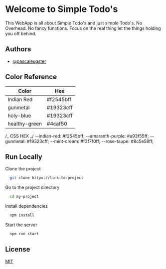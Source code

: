 # Welcome to Simple Todo's

This WebApp is all about Simple Todo's and just simple Todo's. No Overhead. No fancy functions.
Focus on the real thing let the things holding you off behind.

## Authors

- [@pascaleugster](https://www.github.com/pascaleugster)

## Color Reference

| Color           | Hex       |
| --------------- | --------- |
| Indian Red      | #f2545bff |
| gunmetal        | #19323cff |
| holy-blue       | #19323cff |
| healthy-green   | #4caf50    

/_ CSS HEX _/
--indian-red: #f2545bff;
--amaranth-purple: #a93f55ff;
--gunmetal: #19323cff;
--mint-cream: #f3f7f0ff;
--rose-taupe: #8c5e58ff;

## Run Locally

Clone the project

```bash
  git clone https://link-to-project
```

Go to the project directory

```bash
  cd my-project
```

Install dependencies

```bash
  npm install
```

Start the server

```bash
  npm run start
```

## License

[MIT](https://choosealicense.com/licenses/mit/)
